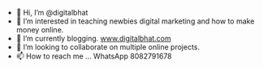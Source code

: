 - 👋 Hi, I’m @digitalbhat
- 👀 I’m interested in teaching newbies digital marketing and how to make money online.
- 🌱 I’m currently blogging. www.digitalbhat.com
- 💞️ I’m looking to collaborate on multiple online projects.
- 📫 How to reach me ... WhatsApp 8082791678 

<!---
digitalbhat/digitalbhat is a ✨ special ✨ repository because its `README.md` (this file) appears on your GitHub profile.
You can click the Preview link to take a look at your changes.
--->
